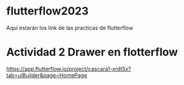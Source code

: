 # flutterflow2023
Aquí estarán los link de las practicas de flutterflow 

# Actividad 2 Drawer en flotterflow 
https://app.flutterflow.io/project/cascara1-xrdt5x?tab=uiBuilder&page=HomePage
